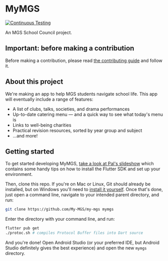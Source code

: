 # MyMGS

[![Continuous Testing](https://github.com/MGS-School-Council/my-mgs/actions/workflows/test.yaml/badge.svg)](https://github.com/MGS-School-Council/my-mgs/actions/workflows/test.yaml)

An MGS School Council project.

## Important: before making a contribution
Before making a contribution, please read [the contributing guide](https://github.com/My-MGS/my-mgs/blob/master/CONTRIBUTING.md) and follow it.

## About this project
We're making an app to help MGS students navigate school life. This app will eventually include a range of features:

- A list of clubs, talks, societies, and drama performances
- Up-to-date catering menu — and a quick way to see what today's menu is
- Links to well-being charities
- Practical revision resources, sorted by year group and subject
- ...and more!

## Getting started
To get started developing MyMGS, [take a look at Pal's slideshow](https://docs.google.com/presentation/d/1PeUDCDDno2yWrFLfk6lrHQWurxSg167CJwW3c2knNwk/edit?usp=sharing) which contains some handy tips on how to install the Flutter SDK and set up your environment.

Then, clone this repo. If you're on Mac or Linux, Git should already be installed, but on Windows you'll need to [install it yourself](https://git-scm.com/download/win). Once that's done, just open a command line, navigate to your intended parent directory, and run:

```bash
git clone https://github.com/My-MGS/my-mgs mymgs
```

Enter the directory with your command line, and run:

```bash
flutter pub get
./protoc.sh # compiles Protocol Buffer files into Dart source
```

And you're done! Open Android Studio (or your preferred IDE, but Android Studio definitely gives the best experience) and open the new `mymgs` directory.
